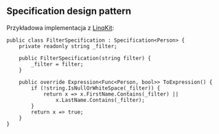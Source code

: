 ## Specification design pattern

Przykładowa implementacja z [LinqKit](https://github.com/scottksmith95/LINQKit):

    public class FilterSpecification : Specification<Person> {
        private readonly string _filter;

        public FilterSpecification(string filter) {
            _filter = filter;
        }

        public override Expression<Func<Person, bool>> ToExpression() {
            if (!string.IsNullOrWhiteSpace(_filter)) {
                return x => x.FirstName.Contains(_filter) || 
                    x.LastName.Contains(_filter);
            }
            return x => true;
        }
    }
